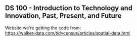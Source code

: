 ## DS 100 - Introduction to Technology and Innovation, Past, Present, and Future

Website we're getting the code from:
<br/>
https://walker-data.com/tidycensus/articles/spatial-data.html
